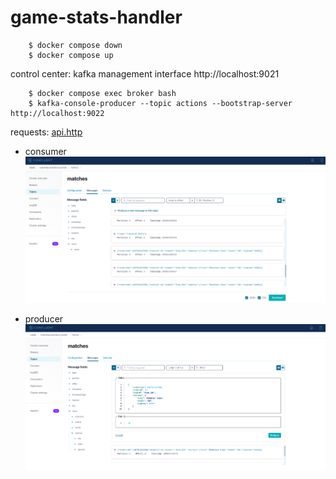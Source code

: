 # game-stats-handler


```
    $ docker compose down
    $ docker compose up
```


control center: kafka management interface http://localhost:9021


```
    $ docker compose exec broker bash
    $ kafka-console-producer --topic actions --bootstrap-server http://localhost:9022
```


requests: [api.http](api.http)


- consumer
![consumer](<files/Screenshot from 2023-07-06 00-40-30.png>)


- producer
![producer](<files/Screenshot from 2023-07-06 00-44-56.png>)
